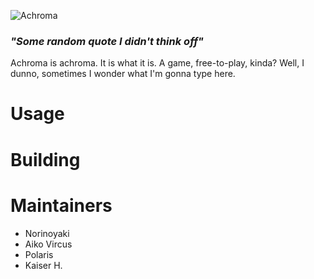 ![Achroma](https://github.com/user-attachments/assets/0e3df360-4ddf-4195-be0b-d83b02c5700d)

### *"Some random quote I didn't think off"*
Achroma is achroma. It is what it is. A game, free-to-play, kinda? Well, I dunno, sometimes I wonder what I'm gonna type here.

# Usage
# Building
# Maintainers
- Norinoyaki
- Aiko Vircus
- Polaris
- Kaiser H.
